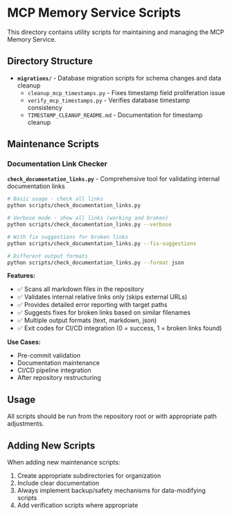 # MCP Memory Service Scripts

This directory contains utility scripts for maintaining and managing the MCP Memory Service.

## Directory Structure

- **`migrations/`** - Database migration scripts for schema changes and data cleanup
  - `cleanup_mcp_timestamps.py` - Fixes timestamp field proliferation issue
  - `verify_mcp_timestamps.py` - Verifies database timestamp consistency
  - `TIMESTAMP_CLEANUP_README.md` - Documentation for timestamp cleanup

## Maintenance Scripts

### Documentation Link Checker

**`check_documentation_links.py`** - Comprehensive tool for validating internal documentation links

```bash
# Basic usage - check all links
python scripts/check_documentation_links.py

# Verbose mode - show all links (working and broken)
python scripts/check_documentation_links.py --verbose

# With fix suggestions for broken links
python scripts/check_documentation_links.py --fix-suggestions

# Different output formats
python scripts/check_documentation_links.py --format json
```

**Features:**
- ✅ Scans all markdown files in the repository
- ✅ Validates internal relative links only (skips external URLs)
- ✅ Provides detailed error reporting with target paths
- ✅ Suggests fixes for broken links based on similar filenames
- ✅ Multiple output formats (text, markdown, json)
- ✅ Exit codes for CI/CD integration (0 = success, 1 = broken links found)

**Use Cases:**
- Pre-commit validation
- Documentation maintenance
- CI/CD pipeline integration
- After repository restructuring

## Usage

All scripts should be run from the repository root or with appropriate path adjustments.

## Adding New Scripts

When adding new maintenance scripts:
1. Create appropriate subdirectories for organization
2. Include clear documentation
3. Always implement backup/safety mechanisms for data-modifying scripts
4. Add verification scripts where appropriate
